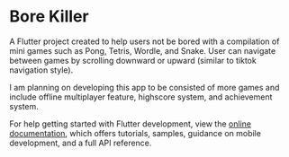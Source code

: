 # Bore Killer

A Flutter project created to help users not be bored with a compilation of mini games such as Pong, Tetris, Wordle, and Snake. User can navigate between games by scrolling downward or upward (similar to tiktok navigation style).

I am planning on developing this app to be consisted of more games and include offline multiplayer feature, highscore system, and achievement system.

For help getting started with Flutter development, view the
[online documentation](https://docs.flutter.dev/), which offers tutorials,
samples, guidance on mobile development, and a full API reference.
